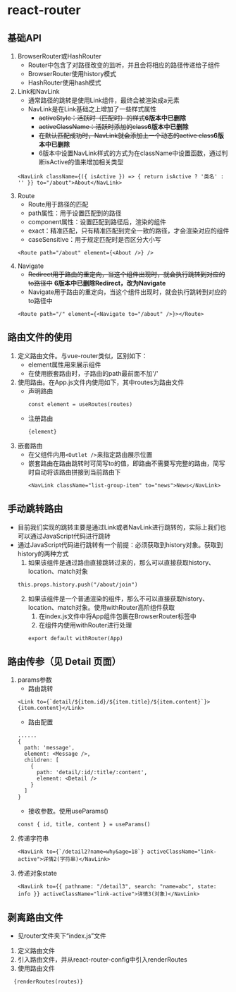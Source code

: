 # react-router

## 基础API
1. BrowserRouter或HashRouter
   * Router中包含了对路径改变的监听，并且会将相应的路径传递给子组件
   * BrowserRouter使用history模式
   * HashRouter使用hash模式
2. Link和NavLink
   * 通常路径的跳转是使用Link组件，最终会被渲染成a元素
   * NavLink是在Link基础之上增加了一些样式属性
     * ~~activeStyle：活跃时（匹配时）的样式~~**6版本中已删除**
     * ~~activeClassName：活跃时添加的class~~**6版本中已删除**
     * ~~在默认匹配成功时，NavLink就会添加上一个动态的active class~~**6版本中已删除**
     * 6版本中设置NavLink样式的方式为在className中设置函数，通过判断isActive的值来增加相关类型
   ```
   <NavLink className={({ isActive }) => { return isActive ? '类名' : '' }} to="/about">About</NavLink>
   ```
3. Route
   * Route用于路径的匹配
   * path属性：用于设置匹配到的路径
   * component属性：设置匹配到路径后，渲染的组件
   * exact：精准匹配，只有精准匹配到完全一致的路径，才会渲染对应的组件
   * caseSensitive：用于规定匹配时是否区分大小写
   ```
   <Route path="/about" element={<About />} />
   ```
4. Navigate
   * ~~Redirect用于路由的重定向，当这个组件出现时，就会执行跳转到对应的to路径中~~ **6版本中已删除Redirect，改为Navigate**
   * Navigate用于路由的重定向，当这个组件出现时，就会执行跳转到对应的to路径中
   ```
   <Route path="/" element={<Navigate to="/about" />}></Route>
   ```

## 路由文件的使用
1. 定义路由文件。与vue-router类似，区别如下：
   * element属性用来展示组件
   * 在使用嵌套路由时，子路由的path最前面不加'/'
2. 使用路由。在App.js文件内使用如下，其中routes为路由文件
   * 声明路由
      ```
      const element = useRoutes(routes)
      ```
   * 注册路由
      ```
      {element}
      ```
3. 嵌套路由
   * 在父组件内用``` <Outlet /> ```来指定路由展示位置
   * 嵌套路由在路由跳转时可简写to的值，即路由不需要写完整的路由，简写时自动将该路由拼接到当前路由下
     ```
     <NavLink className="list-group-item" to="news">News</NavLink>
     ```

## 手动跳转路由
* 目前我们实现的跳转主要是通过Link或者NavLink进行跳转的，实际上我们也可以通过JavaScript代码进行跳转
* 通过JavaScript代码进行跳转有一个前提：必须获取到history对象。获取到history的两种方式
   1. 如果该组件是通过路由直接跳转过来的，那么可以直接获取history、location、match对象
    ```
    this.props.history.push("/about/join")
    ```
   2. 如果该组件是一个普通渲染的组件，那么不可以直接获取history、location、match对象。使用withRouter高阶组件获取
      1. 在index.js文件中将App组件包裹在BrowserRouter标签中
      2. 在组件内使用withRouter进行处理
       ```
       export default withRouter(App)
       ```

## 路由传参（见 Detail 页面）
1. params参数
   * 路由跳转
   ```
   <Link to={`detail/${item.id}/${item.title}/${item.content}`}>{item.content}</Link>
   ```
   * 路由配置
   ```
   ......
   {
     path: 'message',
     element: <Message />,
     children: [
       {
         path: 'detail/:id/:title/:content',
         element: <Detail />
       }
     ]
   }
   ```
   * 接收参数。使用useParams()
   ```
   const { id, title, content } = useParams()
   ```
1. 传递字符串
   ```
   <NavLink to={`/detail2?name=why&age=18`} activeClassName="link-active">详情2(字符串)</NavLink>
   ```
2. 传递对象state
   ```
   <NavLink to={{ pathname: "/detail3", search: "name=abc", state: info }} activeClassName="link-active">详情3(对象)</NavLink>
   ```

## 剥离路由文件
* 见router文件夹下“index.js”文件
1. 定义路由文件
2. 引入路由文件，并从react-router-config中引入renderRoutes
3. 使用路由文件
  ```
    {renderRoutes(routes)}
  ```
